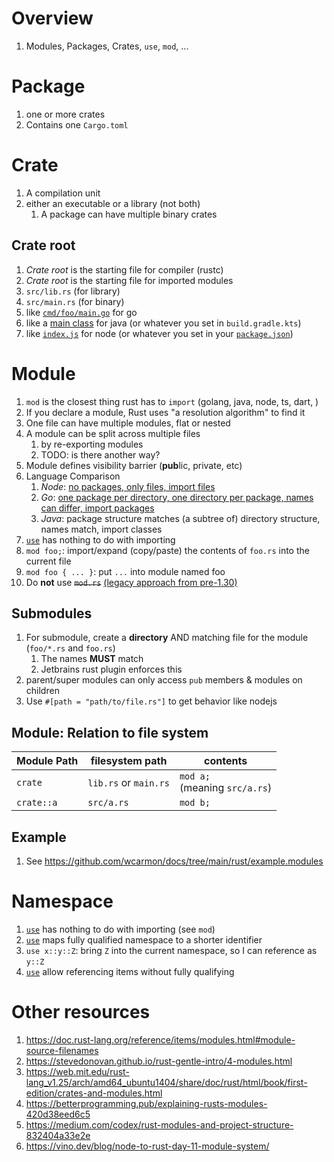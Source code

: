 # Overview
1. Modules, Packages, Crates, `use`, `mod`, ...


# Package
1. one or more crates
1. Contains one `Cargo.toml`


# Crate
1. A compilation unit
1. either an executable or a library (not both)
    1. A package can have multiple binary crates


## Crate root
1. *Crate root* is the starting file for compiler (rustc)
1. *Crate root* is the starting file for imported modules
1. `src/lib.rs` (for library)
1. `src/main.rs` (for binary)
1. like [`cmd/foo/main.go`](https://github.com/golang-standards/project-layout#cmd) for go
1. like a [main class](https://docs.oracle.com/javase/tutorial/getStarted/application/index.html) for java (or whatever you set in `build.gradle.kts`)
1. like [`index.js`](https://docs.npmjs.com/cli/v8/configuring-npm/package-json#main) for node (or whatever you set in your [`package.json`](https://docs.npmjs.com/cli/v8/configuring-npm/package-json#main))


# Module
1. `mod` is the closest thing rust has to `import` (golang, java, node, ts, dart, )
1. If you declare a module, Rust uses "a resolution algorithm" to find it
1. One file can have multiple modules, flat or nested
1. A module can be split across multiple files
    1. by re-exporting modules
    1. TODO: is there another way?
1. Module defines visibility barrier (**pub**lic, private, etc)
1. Language Comparison
    1. *Node*: [no packages, only files, import files](https://nodejs.org/api/packages.html#imports)
    1. *Go*: [one package per directory, one directory per package, names can differ, import packages](https://go.dev/ref/spec#Packages)
    1. *Java*: package structure matches (a subtree of) directory structure, names match, import classes
1. [`use`](https://doc.rust-lang.org/reference/items/use-declarations.html) has nothing to do with importing
1. `mod foo;`: import/expand (copy/paste) the contents of `foo.rs` into the current file
1. `mod foo { ... }`: put `...` into module named foo
1. Do **not** use ~~`mod.rs`~~ [(legacy approach from pre-1.30)](https://doc.rust-lang.org/reference/items/modules.html#module-source-filenames)

## Submodules
1. For submodule, create a **directory** AND matching file for the module (`foo/*.rs` and `foo.rs`)
    1. The names **MUST** match
    1. Jetbrains rust plugin enforces this
1. parent/super modules can only access `pub` members & modules on children
1. Use `#[path = "path/to/file.rs"]` to get behavior like nodejs


## Module: Relation to file system
|Module Path|filesystem path|contents|
|---|---|---|
|`crate`|`lib.rs` or `main.rs`|`mod a;` <br/>(meaning `src/a.rs`)|
|`crate::a`|`src/a.rs`|`mod b;`|



## Example
1. See https://github.com/wcarmon/docs/tree/main/rust/example.modules


# Namespace
1. [`use`](https://doc.rust-lang.org/reference/items/use-declarations.html) has nothing to do with importing (see `mod`)
1. [`use`](https://doc.rust-lang.org/reference/items/use-declarations.html) maps fully qualified namespace to a shorter identifier
1. `use x::y::Z`: bring `Z` into the current namespace, so I can reference as `y::Z`
1. [`use`](https://doc.rust-lang.org/reference/items/use-declarations.html) allow referencing items without fully qualifying


# Other resources
1. https://doc.rust-lang.org/reference/items/modules.html#module-source-filenames
1. https://stevedonovan.github.io/rust-gentle-intro/4-modules.html
1. https://web.mit.edu/rust-lang_v1.25/arch/amd64_ubuntu1404/share/doc/rust/html/book/first-edition/crates-and-modules.html
1. https://betterprogramming.pub/explaining-rusts-modules-420d38eed6c5
1. https://medium.com/codex/rust-modules-and-project-structure-832404a33e2e
1. https://vino.dev/blog/node-to-rust-day-11-module-system/